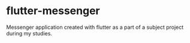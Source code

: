 # flutter-messenger
Messenger application created with flutter as a part of a subject project during my studies.
